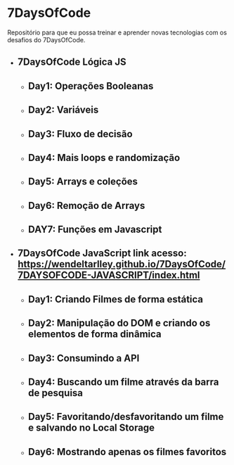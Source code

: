 # 7DaysOfCode 
Repositório para que eu possa treinar e aprender novas tecnologias com os desafios do 7DaysOfCode.

- ## 7DaysOfCode Lógica JS
    - ## Day1: Operações Booleanas
    - ## Day2: Variáveis
    - ## Day3: Fluxo de decisão
    - ## Day4: Mais loops e randomização
    - ## Day5: Arrays e coleções
    - ## Day6: Remoção de Arrays
    - ## DAY7: Funções em Javascript

- ##  7DaysOfCode JavaScript link acesso: https://wendeltarlley.github.io/7DaysOfCode/7DAYSOFCODE-JAVASCRIPT/index.html
    - ## Day1: Criando Filmes de forma estática
    - ## Day2: Manipulação do DOM e criando os elementos de forma dinâmica
    - ## Day3: Consumindo a API
    - ## Day4: Buscando um filme através da barra de pesquisa
    - ## Day5: Favoritando/desfavoritando um filme e salvando no Local Storage
    - ## Day6: Mostrando apenas os filmes favoritos
